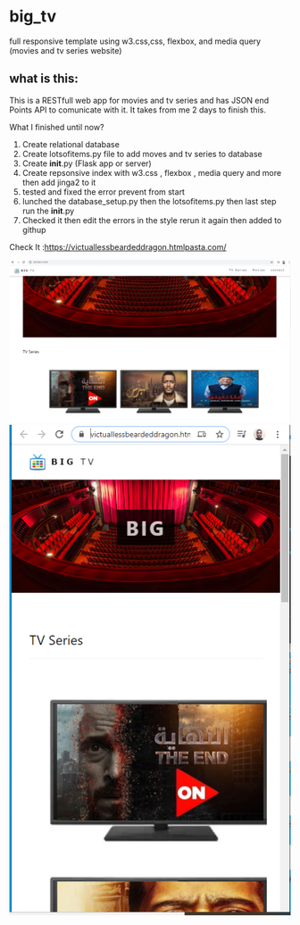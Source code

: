 # big_tv
full responsive template using w3.css,css, flexbox, and media query (movies and tv series website) 

## what is this:
This is a RESTfull web app for movies and tv series and has JSON end Points API to comunicate with it.
It takes from me 2 days to finish this.

What I finished until now?
1.  Create relational database
2.  Create lotsofitems.py file to add moves and tv series to database
3.  Create __init__.py (Flask app or server)
4.  Create repsonsive index with w3.css , flexbox , media query and more then add jinga2 to it
5.  tested and fixed the error prevent from start
6.  lunched the database_setup.py then the lotsofitems.py then last step run the __init__.py
7.  Checked it then edit the errors in the style rerun it again then added to githup



Check It :https://victuallessbeardeddragon.htmlpasta.com/


<img src="Fianl.PNG">
<img src="p1.PNG">
